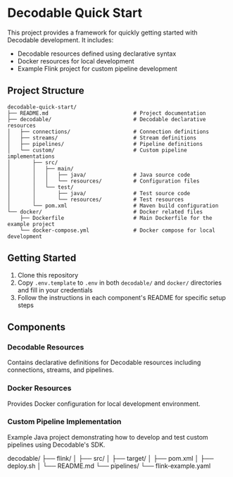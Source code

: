 # Decodable Quick Start

This project provides a framework for quickly getting started with Decodable development. It includes:

- Decodable resources defined using declarative syntax
- Docker resources for local development
- Example Flink project for custom pipeline development

## Project Structure

```
decodable-quick-start/
├── README.md                           # Project documentation
├── decodable/                          # Decodable declarative resources
│   ├── connections/                    # Connection definitions
│   ├── streams/                        # Stream definitions
│   ├── pipelines/                      # Pipeline definitions
│   └── custom/                         # Custom pipeline implementations
│       ├── src/
│       │   ├── main/
│       │   │   ├── java/               # Java source code
│       │   │   └── resources/          # Configuration files
│       │   └── test/
│       │       ├── java/               # Test source code
│       │       └── resources/          # Test resources
│       └── pom.xml                     # Maven build configuration
└── docker/                             # Docker related files
    ├── Dockerfile                      # Main Dockerfile for the example project
    └── docker-compose.yml              # Docker compose for local development
```

## Getting Started

1. Clone this repository
2. Copy `.env.template` to `.env` in both `decodable/` and `docker/` directories and fill in your credentials
3. Follow the instructions in each component's README for specific setup steps

## Components

### Decodable Resources
Contains declarative definitions for Decodable resources including connections, streams, and pipelines.

### Docker Resources
Provides Docker configuration for local development environment.

### Custom Pipeline Implementation
Example Java project demonstrating how to develop and test custom pipelines using Decodable's SDK. 

decodable/
├── flink/
│   ├── src/
│   ├── target/
│   ├── pom.xml
│   ├── deploy.sh
│   └── README.md
└── pipelines/
    └── flink-example.yaml 